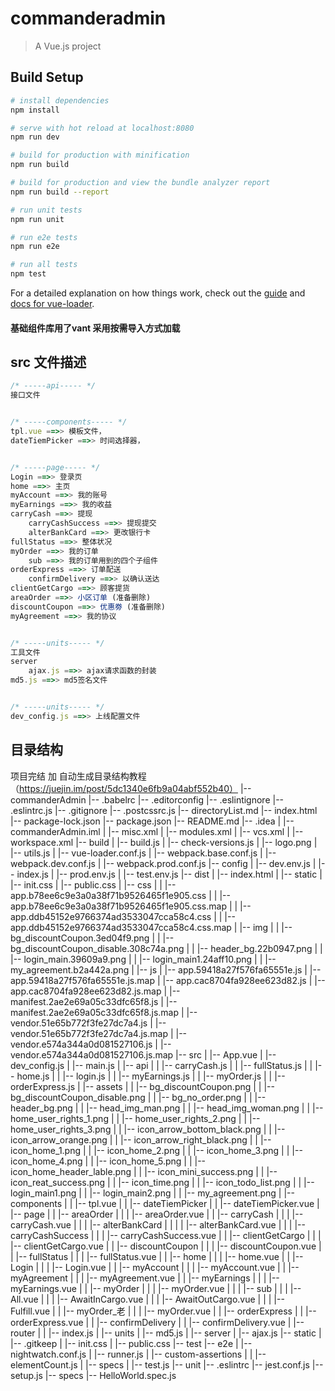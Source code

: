 # commanderadmin

> A Vue.js project

## Build Setup

``` bash
# install dependencies
npm install

# serve with hot reload at localhost:8080
npm run dev

# build for production with minification
npm run build

# build for production and view the bundle analyzer report
npm run build --report

# run unit tests
npm run unit

# run e2e tests
npm run e2e

# run all tests
npm test
```

For a detailed explanation on how things work, check out the [guide](http://vuejs-templates.github.io/webpack/) and [docs for vue-loader](http://vuejs.github.io/vue-loader).

#### 基础组件库用了vant 采用按需导入方式加载

## src 文件描述
```javascript
/* -----api----- */
接口文件


/* -----components----- */
tpl.vue ==>> 模板文件，
dateTiemPicker ==>> 时间选择器，


/* -----page----- */
Login ==>> 登录页
home ==>> 主页
myAccount ==>> 我的账号
myEarnings ==>> 我的收益
carryCash ==>> 提现
    carryCashSuccess ==>> 提现提交
    alterBankCard ==>> 更改银行卡
fullStatus ==>> 整体状况
myOrder ==>> 我的订单
    sub ==>> 我的订单用到的四个子组件
orderExpress ==>> 订单配送
    confirmDelivery ==>> 以确认送达
clientGetCargo ==>> 顾客提货
areaOrder ==>> 小区订单 (准备删除)
discountCoupon ==>> 优惠劵 (准备删除)
myAgreement ==>> 我的协议


/* -----units----- */
工具文件
server
    ajax.js ==>> ajax请求函数的封装
md5.js ==>> md5签名文件


/* -----units----- */
dev_config.js ==>> 上线配置文件
```

## 目录结构

项目完结 加
自动生成目录结构教程（https://juejin.im/post/5dc1340e6fb9a04abf552b40）
|-- commanderAdmin
    |-- .babelrc
    |-- .editorconfig
    |-- .eslintignore
    |-- .eslintrc.js
    |-- .gitignore
    |-- .postcssrc.js
    |-- directoryList.md
    |-- index.html
    |-- package-lock.json
    |-- package.json
    |-- README.md
    |-- .idea
    |   |-- commanderAdmin.iml
    |   |-- misc.xml
    |   |-- modules.xml
    |   |-- vcs.xml
    |   |-- workspace.xml
    |-- build
    |   |-- build.js
    |   |-- check-versions.js
    |   |-- logo.png
    |   |-- utils.js
    |   |-- vue-loader.conf.js
    |   |-- webpack.base.conf.js
    |   |-- webpack.dev.conf.js
    |   |-- webpack.prod.conf.js
    |-- config
    |   |-- dev.env.js
    |   |-- index.js
    |   |-- prod.env.js
    |   |-- test.env.js
    |-- dist
    |   |-- index.html
    |   |-- static
    |       |-- init.css
    |       |-- public.css
    |       |-- css
    |       |   |-- app.b78ee6c9e3a0a38f71b9526465f1e905.css
    |       |   |-- app.b78ee6c9e3a0a38f71b9526465f1e905.css.map
    |       |   |-- app.ddb45152e9766374ad3533047cca58c4.css
    |       |   |-- app.ddb45152e9766374ad3533047cca58c4.css.map
    |       |-- img
    |       |   |-- bg_discountCoupon.3ed04f9.png
    |       |   |-- bg_discountCoupon_disable.308c74a.png
    |       |   |-- header_bg.22b0947.png
    |       |   |-- login_main.39609a9.png
    |       |   |-- login_main1.24aff10.png
    |       |   |-- my_agreement.b2a442a.png
    |       |-- js
    |           |-- app.59418a27f576fa65551e.js
    |           |-- app.59418a27f576fa65551e.js.map
    |           |-- app.cac8704fa928ee623d82.js
    |           |-- app.cac8704fa928ee623d82.js.map
    |           |-- manifest.2ae2e69a05c33dfc65f8.js
    |           |-- manifest.2ae2e69a05c33dfc65f8.js.map
    |           |-- vendor.51e65b772f3fe27dc7a4.js
    |           |-- vendor.51e65b772f3fe27dc7a4.js.map
    |           |-- vendor.e574a344a0d081527106.js
    |           |-- vendor.e574a344a0d081527106.js.map
    |-- src
    |   |-- App.vue
    |   |-- dev_config.js
    |   |-- main.js
    |   |-- api
    |   |   |-- carryCash.js
    |   |   |-- fullStatus.js
    |   |   |-- home.js
    |   |   |-- login.js
    |   |   |-- myEarnings.js
    |   |   |-- myOrder.js
    |   |   |-- orderExpress.js
    |   |-- assets
    |   |   |-- bg_discountCoupon.png
    |   |   |-- bg_discountCoupon_disable.png
    |   |   |-- bg_no_order.png
    |   |   |-- header_bg.png
    |   |   |-- head_img_man.png
    |   |   |-- head_img_woman.png
    |   |   |-- home_user_rights_1.png
    |   |   |-- home_user_rights_2.png
    |   |   |-- home_user_rights_3.png
    |   |   |-- icon_arrow_bottom_black.png
    |   |   |-- icon_arrow_orange.png
    |   |   |-- icon_arrow_right_black.png
    |   |   |-- icon_home_1.png
    |   |   |-- icon_home_2.png
    |   |   |-- icon_home_3.png
    |   |   |-- icon_home_4.png
    |   |   |-- icon_home_5.png
    |   |   |-- icon_home_header_lable.png
    |   |   |-- icon_mini_success.png
    |   |   |-- icon_reat_success.png
    |   |   |-- icon_time.png
    |   |   |-- icon_todo_list.png
    |   |   |-- login_main1.png
    |   |   |-- login_main2.png
    |   |   |-- my_agreement.png
    |   |-- components
    |   |   |-- tpl.vue
    |   |   |-- dateTiemPicker
    |   |       |-- dateTiemPicker.vue
    |   |-- page
    |   |   |-- areaOrder
    |   |   |   |-- areaOrder.vue
    |   |   |-- carryCash
    |   |   |   |-- carryCash.vue
    |   |   |   |-- alterBankCard
    |   |   |   |   |-- alterBankCard.vue
    |   |   |   |-- carryCashSuccess
    |   |   |       |-- carryCashSuccess.vue
    |   |   |-- clientGetCargo
    |   |   |   |-- clientGetCargo.vue
    |   |   |-- discountCoupon
    |   |   |   |-- discountCoupon.vue
    |   |   |-- fullStatus
    |   |   |   |-- fullStatus.vue
    |   |   |-- home
    |   |   |   |-- home.vue
    |   |   |-- Login
    |   |   |   |-- Login.vue
    |   |   |-- myAccount
    |   |   |   |-- myAccount.vue
    |   |   |-- myAgreement
    |   |   |   |-- myAgreement.vue
    |   |   |-- myEarnings
    |   |   |   |-- myEarnings.vue
    |   |   |-- myOrder
    |   |   |   |-- myOrder.vue
    |   |   |   |-- sub
    |   |   |       |-- All.vue
    |   |   |       |-- AwaitInCargo.vue
    |   |   |       |-- AwaitOutCargo.vue
    |   |   |       |-- Fulfill.vue
    |   |   |-- myOrder_老
    |   |   |   |-- myOrder.vue
    |   |   |-- orderExpress
    |   |       |-- orderExpress.vue
    |   |       |-- confirmDelivery
    |   |           |-- confirmDelivery.vue
    |   |-- router
    |   |   |-- index.js
    |   |-- units
    |       |-- md5.js
    |       |-- server
    |           |-- ajax.js
    |-- static
    |   |-- .gitkeep
    |   |-- init.css
    |   |-- public.css
    |-- test
        |-- e2e
        |   |-- nightwatch.conf.js
        |   |-- runner.js
        |   |-- custom-assertions
        |   |   |-- elementCount.js
        |   |-- specs
        |       |-- test.js
        |-- unit
            |-- .eslintrc
            |-- jest.conf.js
            |-- setup.js
            |-- specs
                |-- HelloWorld.spec.js

